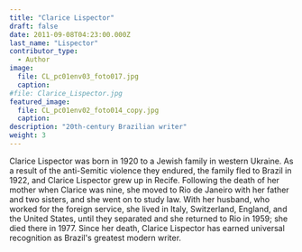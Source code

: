 ```yaml
---
title: "Clarice Lispector"
draft: false
date: 2011-09-08T04:23:00.000Z
last_name: "Lispector"
contributor_type:
  - Author
image:
  file: CL_pc01env03_foto017.jpg
  caption:
#file: Clarice_Lispector.jpg
featured_image:
  file: CL_pc01env02_foto014_copy.jpg
  caption:
description: "20th-century Brazilian writer"
weight: 3
---
```


Clarice Lispector was born in 1920 to a Jewish family in western Ukraine. As a result of the anti-Semitic violence they endured, the family fled to Brazil in 1922, and Clarice Lispector grew up in Recife. Following the death of her mother when Clarice was nine, she moved to Rio de Janeiro with her father and two sisters, and she went on to study law. With her husband, who worked for the foreign service, she lived in Italy, Switzerland, England, and the United States, until they separated and she returned to Rio in 1959; she died there in 1977. Since her death, Clarice Lispector has earned universal recognition as Brazil's greatest modern writer.
